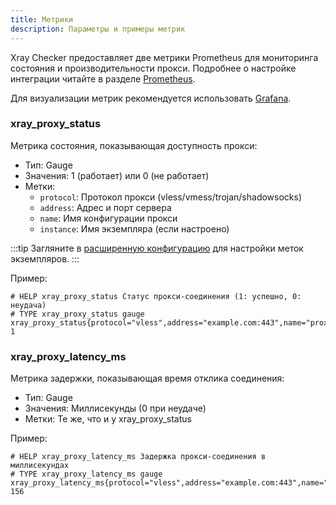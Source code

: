 ```yaml
---
title: Метрики
description: Параметры и примеры метрик
---
```


Xray Checker предоставляет две метрики Prometheus для мониторинга состояния и производительности прокси. Подробнее о настройке интеграции читайте в разделе [Prometheus](/ru/integrations/prometheus).

Для визуализации метрик рекомендуется использовать [Grafana](/ru/integrations/grafana).

### xray_proxy_status

Метрика состояния, показывающая доступность прокси:

- Тип: Gauge
- Значения: 1 (работает) или 0 (не работает)
- Метки:
  - `protocol`: Протокол прокси (vless/vmess/trojan/shadowsocks)
  - `address`: Адрес и порт сервера
  - `name`: Имя конфигурации прокси
  - `instance`: Имя экземпляра (если настроено)

:::tip
Загляните в [расширенную конфигурацию](/ru/configuration/advanced-conf#маркировка-экземпляров) для настройки меток экземпляров.
:::

Пример:

```text
# HELP xray_proxy_status Статус прокси-соединения (1: успешно, 0: неудача)
# TYPE xray_proxy_status gauge
xray_proxy_status{protocol="vless",address="example.com:443",name="proxy1",instance="dc1"} 1
```

### xray_proxy_latency_ms

Метрика задержки, показывающая время отклика соединения:

- Тип: Gauge
- Значения: Миллисекунды (0 при неудаче)
- Метки: Те же, что и у xray_proxy_status

Пример:

```text
# HELP xray_proxy_latency_ms Задержка прокси-соединения в миллисекундах
# TYPE xray_proxy_latency_ms gauge
xray_proxy_latency_ms{protocol="vless",address="example.com:443",name="proxy1",instance="dc1"} 156
```

